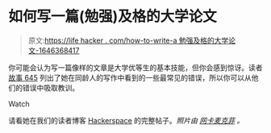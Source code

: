 # 如何写一篇(勉强)及格的大学论文

> 原文:[https://life hacker . com/how-to-write-a 勉强及格的大学论文-1646368417](https://lifehacker.com/how-to-write-a-barely-passing-college-paper-1646368417)

你可能会认为写一篇像样的文章是大学优等生的基本技能，但你会感到惊讶。读者 [故事 645](http://story645.kinja.com/) 列出了她在同龄人的写作中看到的一些最常见的错误，所以你可以从他们的错误中吸取教训。

Watch

请看她在我们的读者博客 [Hackerspace](http://hackerspace.lifehacker.com/) 的完整帖子。*照片由* [*网卡麦克菲*](http://www.flickr.com/photos/nicmcphee/2756494307) *。*